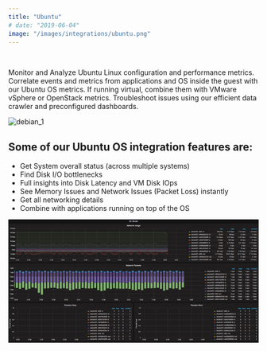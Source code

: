 ```yaml
---
title: "Ubuntu"
# date: "2019-06-04"
image: "/images/integrations/ubuntu.png"
---
```


 

<!-- ![Ubuntu](/images/integrations/ubuntu.png) -->



Monitor and Analyze Ubuntu Linux configuration and performance metrics. Correlate events and metrics from applications and OS inside the guest with our Ubuntu OS metrics. If running virtual, combine them with VMware vSphere or OpenStack metrics. Troubleshoot issues using our efficient data crawler and preconfigured dashboards.


![debian_1](/images/integrations/posts//debian_1-2.png)


## Some of our Ubuntu OS integration features are:

* Get System overall status (across multiple systems)
* Find Disk I/O bottlenecks
* Full insights into Disk Latency and VM Disk IOps
* See Memory Issues and Network Issues (Packet Loss) instantly
* Get all networking details
* Combine with applications running on top of the OS


![Ubuntu or Debian network performance](/images/integrations/posts//debian_net.png)